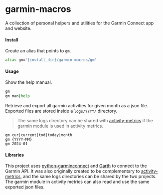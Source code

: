 # garmin-macros
A collection of personal helpers and utilities for the Garmin Connect app and website.

#### Install

Create an alias that points to `gm`.

```bash
alias gm='{install_dir}/garmin-macros/gm'
```

#### Usage

Show the help manual.

``` bash
gm
gm man|help
```

Retrieve and export all garmin activities for given month as a json file. Exported files are stored inside a `logs/YYYY/` directory. 

> The same logs directory can be shared with [activity-metrics](https://github.com/ryt/activity-metrics) if the garmin module is used in activity metrics.

    gm cur|current|tod|today|month
    gm {YYYY-MM}
    gm 2024-01

#### Libraries
This project uses [python-garminconnect](https://github.com/cyberjunky/python-garminconnect) and [Garth](https://github.com/matin/garth) to connect to the Garmin API. It was also originally created to be complementary to [activity-metrics](https://github.com/ryt/activity-metrics), and the same logs directories can be shared by the two projects. The garmin module in activity metrics can also read and use the same exported json files.

